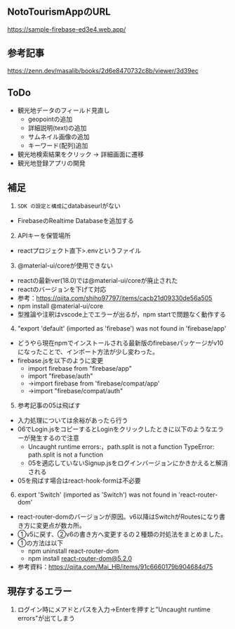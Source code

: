 ## NotoTourismAppのURL
https://sample-firebase-ed3e4.web.app/

## 参考記事
https://zenn.dev/masalib/books/2d6e8470732c8b/viewer/3d39ec

## ToDo
- 観光地データのフィールド見直し
    - geopointの追加
    - 詳細説明(text)の追加
    - サムネイル画像の追加
    - キーワード(配列)追加
- 観光地検索結果をクリック -> 詳細画面に遷移
- 観光地登録アプリの開発

## 補足
1. `SDK の設定と構成`にdatabaseurlがない
- FirebaseのRealtime Databaseを追加する
2. APIキーを保管場所
- reactプロジェクト直下>.envというファイル
3. @material-ui/coreが使用できない
- reactの最新ver(18.0)では@material-ui/coreが廃止された
- reactのバージョンを下げて対応
- 参考：https://qiita.com/shiho97797/items/cacb21d09330de56a505
- npm install @material-ui/core
- 型推論や注釈はvscode上でエラーが出るが，npm startで問題なく動作する

4. "export 'default' (imported as 'firebase') was not found in 'firebase/app'
- どうやら現在npmでインストールされる最新版のfirebaseパッケージがv10になったことで、インポート方法が少し変わった。
- firebase.jsを以下のように変更
    - import firebase from "firebase/app"
    - import "firebase/auth"
    - →import firebase from 'firebase/compat/app'
    - →import "firebase/compat/auth"

5. 参考記事の05は飛ばす
- 入力処理については余裕があったら行う
- 06でLogin.jsをコピーするとLoginをクリックしたときに以下のようなエラーが発生するので注意
    -  Uncaught runtime errors:，path.split is not a function TypeError: path.split is not a function
    - 05を適応していないSignup.jsをログインバージョンにかきかえると解消される
- 05を飛ばす場合はreact-hook-formは不必要

6. export 'Switch' (imported as 'Switch') was not found in 'react-router-dom'
- react-router-domのバージョンが原因。v6以降はSwitchがRoutesになり書き方に変更点が数カ所。
- ①v5に戻す、②v6の書き方へ変更するの２種類の対処法をまとめました。
- ①の方法は以下
    - npm uninstall react-router-dom
    - npm install react-router-dom@5.2.0
- 参考資料：https://qiita.com/Mai_HB/items/91c6660179b904684d75

## 現存するエラー
1. ログイン時にメアドとパスを入力→Enterを押すと"Uncaught runtime errors"が出てしまう

